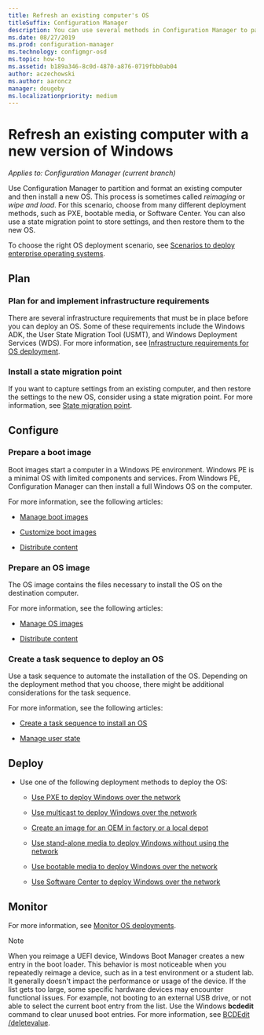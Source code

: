 ```yaml
---
title: Refresh an existing computer's OS
titleSuffix: Configuration Manager
description: You can use several methods in Configuration Manager to partition and format an existing computer and install a new OS on the computer.
ms.date: 08/27/2019
ms.prod: configuration-manager
ms.technology: configmgr-osd
ms.topic: how-to
ms.assetid: b189a346-8c0d-4870-a876-0719fbb0ab04
author: aczechowski
ms.author: aaroncz
manager: dougeby
ms.localizationpriority: medium
---
```


# Refresh an existing computer with a new version of Windows

*Applies to: Configuration Manager (current branch)*

Use Configuration Manager to partition and format an existing computer and then install a new OS. This process is sometimes called *reimaging* or *wipe and load*. For this scenario, choose from many different deployment methods, such as PXE, bootable media, or Software Center. You can also use a state migration point to store settings, and then restore them to the new OS.

To choose the right OS deployment scenario, see [Scenarios to deploy enterprise operating systems](scenarios-to-deploy-enterprise-operating-systems.md).  

## <a name="BKMK_Plan"></a> Plan  

### Plan for and implement infrastructure requirements

There are several infrastructure requirements that must be in place before you can deploy an OS. Some of these requirements include the Windows ADK, the User State Migration Tool (USMT), and Windows Deployment Services (WDS). For more information, see [Infrastructure requirements for OS deployment](../plan-design/infrastructure-requirements-for-operating-system-deployment.md).  

### Install a state migration point

If you want to capture settings from an existing computer, and then restore the settings to the new OS, consider using a state migration point. For more information, see [State migration point](../get-started/prepare-site-system-roles-for-operating-system-deployments.md#BKMK_StateMigrationPoints).  

## <a name="BKMK_Configure"></a> Configure  

### Prepare a boot image

Boot images start a computer in a Windows PE environment. Windows PE is a minimal OS with limited components and services. From Windows PE, Configuration Manager can then install a full Windows OS on the computer.

For more information, see the following articles:

- [Manage boot images](../get-started/manage-boot-images.md)

- [Customize boot images](../get-started/customize-boot-images.md)

- [Distribute content](../../core/servers/deploy/configure/deploy-and-manage-content.md#bkmk_distribute)

### Prepare an OS image

The OS image contains the files necessary to install the OS on the destination computer.

For more information, see the following articles:

- [Manage OS images](../get-started/manage-operating-system-images.md)

- [Distribute content](../../core/servers/deploy/configure/deploy-and-manage-content.md#bkmk_distribute)

### Create a task sequence to deploy an OS

Use a task sequence to automate the installation of the OS. Depending on the deployment method that you choose, there might be additional considerations for the task sequence.

For more information, see the following articles:

- [Create a task sequence to install an OS](create-a-task-sequence-to-install-an-operating-system.md)

- [Manage user state](../get-started/manage-user-state.md)

## <a name="BKMK_Deploy"></a> Deploy

- Use one of the following deployment methods to deploy the OS:  

  - [Use PXE to deploy Windows over the network](use-pxe-to-deploy-windows-over-the-network.md)  

  - [Use multicast to deploy Windows over the network](use-multicast-to-deploy-windows-over-the-network.md)  

  - [Create an image for an OEM in factory or a local depot](create-an-image-for-an-oem-in-factory-or-a-local-depot.md)  

  - [Use stand-alone media to deploy Windows without using the network](use-stand-alone-media-to-deploy-windows-without-using-the-network.md)  

  - [Use bootable media to deploy Windows over the network](use-bootable-media-to-deploy-windows-over-the-network.md)  

  - [Use Software Center to deploy Windows over the network](use-software-center-to-deploy-windows-over-the-network.md)  

## Monitor  

For more information, see [Monitor OS deployments](monitor-operating-system-deployments.md).  

> [!Note]
> When you reimage a UEFI device, Windows Boot Manager creates a new entry in the boot loader. This behavior is most noticeable when you repeatedly reimage a device, such as in a test environment or a student lab. It generally doesn't impact the performance or usage of the device. If the list gets too large, some specific hardware devices may encounter functional issues. For example, not booting to an external USB drive, or not able to select the current boot entry from the list. Use the Windows **bcdedit** command to clear unused boot entries. For more information, see [BCDEdit /deletevalue](/windows-hardware/drivers/devtest/bcdedit--deletevalue).<!-- 2841926 -->